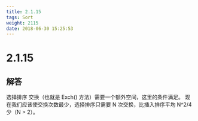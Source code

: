 ```yaml
---
title: 2.1.15
tags: Sort
weight: 2115
date: 2018-06-30 15:25:53
---
```


# 2.1.15


## 解答

选择排序
交换（也就是 Exch() 方法）需要一个额外空间，这里的条件满足。 
现在我们应该使交换次数最少，选择排序只需要 N 次交换，比插入排序平均 N^2/4 少（N > 2）。
